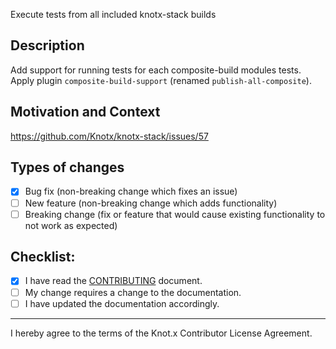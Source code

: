 Execute tests from all included knotx-stack builds

## Description
Add support for running tests for each composite-build modules tests. Apply plugin `composite-build-support` (renamed `publish-all-composite`).

## Motivation and Context
https://github.com/Knotx/knotx-stack/issues/57

## Types of changes
<!--- What types of changes does your code introduce? Put an `x` in all the boxes that apply: -->
- [x] Bug fix (non-breaking change which fixes an issue)
- [ ] New feature (non-breaking change which adds functionality)
- [ ] Breaking change (fix or feature that would cause existing functionality to not work as expected)

## Checklist:
<!--- Go over all the following points, and put an `x` in all the boxes that apply. -->
<!--- If you're unsure about any of these, don't hesitate to ask. We're here to help! -->
- [x] I have read the [CONTRIBUTING](https://github.com/Knotx/knotx/blob/master/CONTRIBUTING.md) document.
- [ ] My change requires a change to the documentation.
- [ ] I have updated the documentation accordingly.

---
I hereby agree to the terms of the Knot.x Contributor License Agreement.